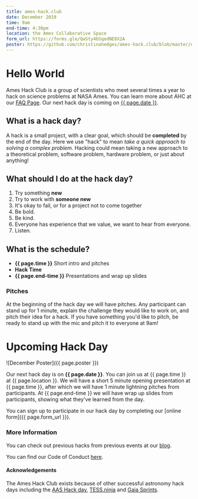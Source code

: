 ```yaml
---
title: ames-hack.club
date: December 2019
time: 9am
end-time: 4:30pm
location: the Ames Collaborative Space
form_url: https://forms.gle/QwSty4bSqedNE8X2A
poster: https://github.com/christinahedges/ames-hack.club/blob/master/docs/_posts/images/ames-hack-poster-december.png
---
```


# Hello World

Ames Hack Club is a group of scientists who meet several times a year to hack on science problems at NASA Ames. You can learn more about AHC at our [FAQ Page](faq.md). Our next hack day is coming on [{{ page.date }}](#upcoming-hack-day).

## What is a hack day?

A hack is a small project, with a clear goal, which should be **completed** by the end of the day. Here we use "hack" to mean *take a quick approach to solving a complex problem.* Hacking could mean taking a new approach to a theoretical problem, software problem, hardware problem, or just about anything!

## What should I do at the hack day?

1. Try something **new**
2. Try to work with **someone new**
3. It's okay to fail, or for a project not to come together
4. Be bold.
5. Be kind.
6. Everyone has experience that we value, we want to hear from everyone.
7. Listen.

## What is the schedule?

* **{{ page.time }}** Short intro and pitches
* **Hack Time**
* **{{ page.end-time }}** Presentations and wrap up slides

### Pitches

At the beginning of the hack day we will have pitches. Any participant can stand up for 1 minute, explain the challenge they would like to work on, and pitch their idea for a hack. If you have something you'd like to pitch, be ready to stand up with the mic and pitch it to everyone at 9am!

# Upcoming Hack Day
![December Poster]({{ page.poster }})

Our next hack day is on **{{ page.date }}**. You can join us at {{ page.time }} at {{ page.location }}. We will have a short 5 minute opening presentation at {{ page.time }}, after which we will have 1 minute lightning pitches from participants. At {{ page.end-time }} we will have wrap up slides from participants, showing what they've learned from the day.

You can sign up to participate in our hack day by completing our [online form]({{ page.form_url }}).

### More Information

You can check out previous hacks from previous events at our [blog](blog.html).

You can find our Code of Conduct [here](code-of-conduct.md).

#### Acknowledgements

The Ames Hack Club exists because of other successful astronomy hack days including the [AAS Hack day](https://www.astrobetter.com/wiki/AASHackDay), [TESS.ninja](http://tess.party/) and [Gaia Sprints](http://gaia.lol/).
